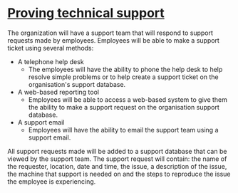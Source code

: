 # <u>**Proving technical support**</u>

The organization will have a support team that will respond to support requests made by employees. Employees will be able to make a support ticket using several methods:

- A telephone help desk
  - The employees will have the ability to phone the help desk to help resolve simple problems or to help create a support ticket on the organisation's support database.
- A web-based reporting tool
  - Employees will be able to access a web-based system to give them the ability to make a support request on the organisation support database.
- A support email
  - Employees will have the ability to email the support team using a support email.

All support requests made will be added to a support database that can be viewed by the support team. The support request will contain: the name of the requester, location, date and time, the issue, a description of the issue, the machine that support is needed on and the steps to reproduce the issue the employee is experiencing.
